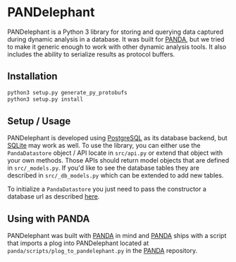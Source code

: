 # PANDelephant
PANDelephant is a Python 3 library for storing and querying data captured during dynamic analysis in a database. It was built for [PANDA](https://github.com/panda-re/panda), but we tried to make it generic enough to work with other dynamic analysis tools. It also includes the ability to serialize results as protocol buffers.

## Installation
```bash
python3 setup.py generate_py_protobufs
python3 setup.py install
```

## Setup / Usage
PANDelephant is developed using [PostgreSQL](https://www.postgresql.org) as its database backend, but [SQLite](https://sqlite.org) may work as well. To use the library, you can either use the `PandaDatastore` object / API locate in `src/api.py` or extend that object with your own methods. Those APIs should return model objects that are defined in `src/_models.py`. If you'd like to see the database tables they are described in `src/_db_models.py` which can be extended to add new tables.

To initialize a `PandaDatastore` you just need to pass the constructor a database url as described [here](https://docs.sqlalchemy.org/en/13/core/engines.html#database-urls).

## Using with PANDA
PANDelephant was built with [PANDA](https://github.com/panda-re/panda) in mind and [PANDA](https://github.com/panda-re/panda) ships with a script that imports a plog into PANDelephant located at `panda/scripts/plog_to_pandelephant.py` in the [PANDA](https://github.com/panda-re/panda) repository.